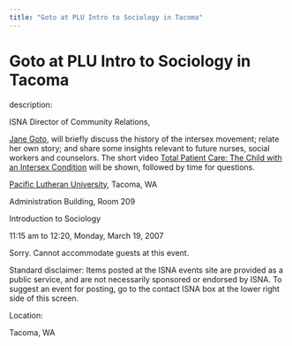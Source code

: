 ```yaml
---
title: "Goto at PLU Intro to Sociology in Tacoma"
---
```


# Goto at PLU Intro to Sociology in Tacoma

  
description:  
  


ISNA Director of Community Relations,  
  
[Jane Goto][1], will briefly discuss the history of the intersex movement; relate her own story; and share some insights relevant to future nurses, social workers and counselors. The short video [Total Patient Care: The Child with an Intersex Condition][2] will be shown, followed by time for questions.

  
  


[Pacific Lutheran University][3], Tacoma, WA  
  
Administration Building, Room 209  
  
Introduction to Sociology  
  
11:15 am to 12:20, Monday, March 19, 2007  
  
Sorry. Cannot accommodate guests at this event.

  
  


Standard disclaimer: Items posted at the ISNA events site are provided as a public service, and are not necessarily sponsored or endorsed by ISNA. To suggest an event for posting, go to the contact ISNA box at the lower right side of this screen.

  


  


  
Location:  
  
Tacoma, WA

 [1]: /about/goto
 [2]: /videos/total_patient_care
 [3]: http://www.plu.edu/about/